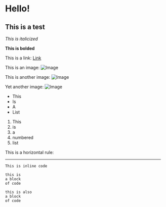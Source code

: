 # Hello!
## This is a test

*This is italicized*

**This is bolded**

This is a link: [Link](https://en.wikipedia.org/wiki/Raccoon)

This is an image: ![Image](https://i.kym-cdn.com/entries/icons/mobile/000/032/100/cover4.jpg)

This is another image: ![Image](https://en.meming.world/images/en/thumb/1/13/Thumbs_Up_Crying_Cat.jpg/300px-Thumbs_Up_Crying_Cat.jpg)

Yet another image: ![Image](https://sportshub.cbsistatic.com/i/2022/05/16/3eee5cbd-0e19-48fd-a094-500cfe42c931/spy-x-family-anya-heh-anime.jpg)

* This
* Is
* A
* List

1. This
2. is
3. a
4. numbered
5. list

This is a horizontal rule:

---

`This is inline code`

```
this is 
a block 
of code
```

    this is also
    a block 
    of code
    
